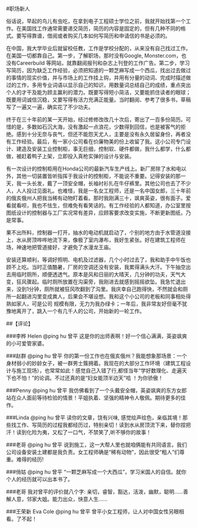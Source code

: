 #职场新人

俗话说，早起的鸟儿有虫吃，在拿到电子工程硕士学位之前，我就开始找第一个工作。在美国找工作通常需要递交简历，简历的内容是固定的，但有几种不同的格式。要写得靠谱，借阅或者购买几本如何写简历和申请信的书是必须的。 

在中国，我大学毕业后就留校任教，工作是学校分配的，从来没有自己找过工作。在美国一切都靠自己。第一步，了解职场，那时没有Google, Monster.com，也没有Careerbuild 等网站，就靠翻阅报刊和杂志上刊登的工作广告。第二步，学习写简历，因为缺乏工作经验，必须把知道的一颗芝麻写成一个西瓜，找出过去做过的事情的现实价值，并与市场上的工作挂上钩，并用有分量的动词、完成时描述做过的工作，多用专业词语以显示自己的知识，用数量词总结自己的成绩，重点突出个人的才干及能为顾主赢利的潜力。既要写得短小简洁，又要能抓住读者的眼球；既要用词诚信沉稳，又要写得有活力充满正能量。当时翻阅、参考了很多书，草稿写了一遍又一遍，确实花了不少功夫。 

终于在三十年前的某一天开始，经过修修改改几十次后，寄出了一百多份简历。可惜的是，多数如石沉大海，没有激起一点浪花，少数得到回信，也是被客气的拒绝。感到十分无奈与丧气，但还不能怨天尤人，主要是没有永久居留身份，再者没有工作经验。最后，有一家小公司看在价廉物美的份上收留了我。这小公司专门设计、建造及安装工业控制柜，事无巨细，控制软、硬件都做，我什么都学，什么都做，被赶着鸭子上架，立即投入真枪实弹的设计与安装。 

有一次设计的控制柜用在Honda公司的最新汽车生产线上。新厂房除了水和电以外，其他一切装置皆听指挥于我设计的控制柜，不能说不重要。记得安装的那一天，我一头长发，戴了一顶安全帽，长袖衬衫扎在牛仔裤里。其他公司也去了不少人，人人投过见面礼。也难怪，我是一名女工程师，还是一名中国女郎，三十年前的俄亥俄州人把我当稀有动物盯着看。那时我刚满三十，飒爽英姿，很有面子。爱看就看呗，我也不怯生，但难免有看笑话的。有工作经验的人都知道，办公室里按图纸设计的控制器与工厂实况常有差异，应顾客要求改变实施，不断更新图纸，乃是常事。 

果不出所料，控制器一打开，抽水的电动机就启动了，个别的地方由于水管道没接上，水从房顶哗哗地流下来，像极了室内瀑布，我好生紧张。好在建筑工程师在场，神速地把管道接好，才避免了水漫龙王庙。 

安装还算顺利，等调好照明、电机及过滤器，几个小时过去了，我和助手中午饭也顾不上吃。当时正值酷暑，厂房的空调还没有安装，我累得满头大汗。下午抽空出去用临时厕所，顺便透透气。原本是风和日丽的大晴天，几分钟的功夫，天气大变，狂风骤起。临时厕所放置在沟渠旁，我刚进去就感到摇摇欲坠。我急忙退出来，没到1分钟，厕所就被狂风吹翻到了沟里。我庆幸自己跑得快，不然就会和厕所一起翻进沟里变成粪人，后果会不堪设想。我和这个小公司的老板和同事相处得熟如家人，可是公司 规模有限，无力为我办绿卡；一年后，我非常友好但毫不犹豫地离开了，跳入一个有几千人的公司，开始新的一轮工作。
 
##【评论】 

###李桦 Helen 
@ping hu 曾平 这是你的出师表啊！好一个信心满满，英姿飒爽的小可爱管家婆。
 
###赵群 
@ping hu 曾平 你的第一份工作也在俄亥俄州？我能想象那场景：一个身材弱小的妙龄女子，被一群男士簇拥着。我现在的大部分工作环境（建筑工程设计与施工现场），也常常如此！感觉自己入错了行,都怪当年“学好数理化、走遍天下也不怕！”的论调。不过还真的是“妇女能顶半边天”哈 ！为你骄傲！ 

###Penny 
@ping hu 曾平 我仿佛看到了一个头戴安全帽，英姿飒爽的东方女郎站在众人面前等待检验的情景！平姐执着、坚强的精神令人敬佩。期待更多的佳作。 

###Linda 
@ping hu 曾平 读你的文章，饶有兴味, 感觉绘声绘色，亲临其境！那些找工作、写简历的过程我都经历过，特别亲切！读到水从房顶流下来，替你捏把汗！读到化险为夷，又松了一口气，不禁笑了,听不够你的故事！ 

###老哥 
@ping hu 曾平 说到施工，这一大帮人里也就咱俩能有共同语言。我们公司设备安装土建都是我负责。女工程师确是“稀有动物”，因此很受“粗人”们尊重。难得的经历! 

###俏姑 
@ping hu 曾平 “一颗芝麻写成一个大西瓜”，学习米国人的自信。就你个人的经历就可以出本书了。
 
###老哥 
我对曾平的评价就八个字: 亲切，睿智，豁达，活泼，幽默，聪明……善解人意，邻家大姐。能力出众，快意人生…… 

###王荣新 Eva Cole 
@ping hu 曾平 曾平小女工程师，让人对中国女性另眼相看。了不起！ 